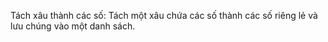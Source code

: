 Tách xâu thành các số: Tách một xâu chứa các số thành các số riêng lẻ và lưu chúng vào một danh sách.